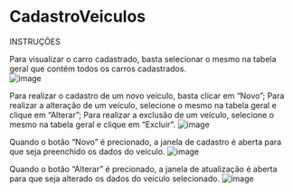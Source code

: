 # CadastroVeiculos

<p>INSTRUÇÕES</p>

Para visualizar o carro cadastrado, basta selecionar o mesmo na tabela geral que contém todos os carros cadastrados.  
![image](https://user-images.githubusercontent.com/67766992/170579338-71bed4ae-b4c2-4f42-8566-62881525e435.png)

Para realizar o cadastro de um novo veículo, basta clicar em “Novo”; 
Para realizar a alteração de um veículo, selecione o mesmo na tabela geral e clique em “Alterar”; 
Para realizar a exclusão de um veículo, selecione o mesmo na tabela geral e clique em “Excluir”.
 ![image](https://user-images.githubusercontent.com/67766992/170579353-5c055176-864e-4d88-af36-547e66064cb5.png)

Quando o botão “Novo” é precionado, a janela de cadastro é aberta para que seja preenchido os dados do veículo.
 ![image](https://user-images.githubusercontent.com/67766992/170579388-6e9fd758-56f1-4ebb-8401-20f2e0592a82.png)


Quando o botão “Alterar” é precionado, a janela de atualização é aberta para que seja alterado os dados do veículo selecionado.
 ![image](https://user-images.githubusercontent.com/67766992/170579402-d88610ee-64af-49c6-b2a5-7a6adc44bd3d.png)


